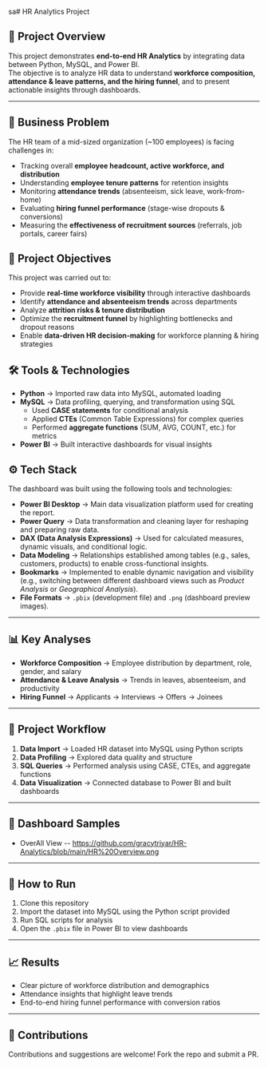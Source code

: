 sa# HR Analytics Project

## 📌 Project Overview
This project demonstrates **end-to-end HR Analytics** by integrating data between Python, MySQL, and Power BI.  
The objective is to analyze HR data to understand **workforce composition, attendance & leave patterns, and the hiring funnel**, and to present actionable insights through dashboards.  

---
## 📌 Business Problem
The HR team of a mid-sized organization (~100 employees) is facing challenges in:
- Tracking overall **employee headcount, active workforce, and distribution**
- Understanding **employee tenure patterns** for retention insights
- Monitoring **attendance trends** (absenteeism, sick leave, work-from-home)
- Evaluating **hiring funnel performance** (stage-wise dropouts & conversions)
- Measuring the **effectiveness of recruitment sources** (referrals, job portals, career fairs)

## 🎯 Project Objectives
This project was carried out to:
- Provide **real-time workforce visibility** through interactive dashboards
- Identify **attendance and absenteeism trends** across departments
- Analyze **attrition risks & tenure distribution**
- Optimize the **recruitment funnel** by highlighting bottlenecks and dropout reasons
- Enable **data-driven HR decision-making** for workforce planning & hiring strategies
  
## 🛠️ Tools & Technologies
- **Python** → Imported raw data into MySQL, automated loading  
- **MySQL** → Data profiling, querying, and transformation using SQL  
  - Used **CASE statements** for conditional analysis  
  - Applied **CTEs** (Common Table Expressions) for complex queries  
  - Performed **aggregate functions** (SUM, AVG, COUNT, etc.) for metrics  
- **Power BI** → Built interactive dashboards for visual insights  

## ⚙️ Tech Stack  

The dashboard was built using the following tools and technologies:  

- **Power BI Desktop** → Main data visualization platform used for creating the report.  
- **Power Query** → Data transformation and cleaning layer for reshaping and preparing raw data.  
- **DAX (Data Analysis Expressions)** → Used for calculated measures, dynamic visuals, and conditional logic.  
- **Data Modeling** → Relationships established among tables (e.g., sales, customers, products) to enable cross-functional insights.  
- **Bookmarks** → Implemented to enable dynamic navigation and visibility (e.g., switching between different dashboard views such as *Product Analysis* or *Geographical Analysis*).  
- **File Formats** → `.pbix` (development file) and `.png` (dashboard preview images).  

---

## 📊 Key Analyses
- **Workforce Composition** → Employee distribution by department, role, gender, and salary  
- **Attendance & Leave Analysis** → Trends in leaves, absenteeism, and productivity  
- **Hiring Funnel** → Applicants → Interviews → Offers → Joinees  

---

## 📂 Project Workflow
1. **Data Import** → Loaded HR dataset into MySQL using Python scripts  
2. **Data Profiling** → Explored data quality and structure  
3. **SQL Queries** → Performed analysis using CASE, CTEs, and aggregate functions  
4. **Data Visualization** → Connected database to Power BI and built dashboards  

---

## 📸 Dashboard Samples
* OverAll View -- https://github.com/gracytriyar/HR-Analytics/blob/main/HR%20Overview.png 

---

## 🚀 How to Run
1. Clone this repository  
2. Import the dataset into MySQL using the Python script provided  
3. Run SQL scripts for analysis  
4. Open the `.pbix` file in Power BI to view dashboards  

---

## 📈 Results
- Clear picture of workforce distribution and demographics  
- Attendance insights that highlight leave trends  
- End-to-end hiring funnel performance with conversion ratios  

---

## 🤝 Contributions
Contributions and suggestions are welcome! Fork the repo and submit a PR.
